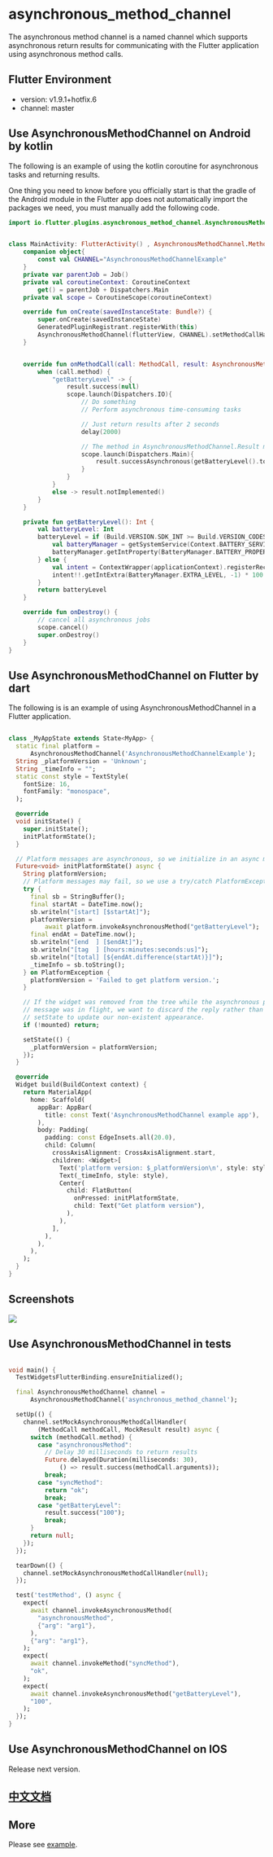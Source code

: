# asynchronous_method_channel

The asynchronous method channel is a named channel which supports 
asynchronous return results for communicating with the Flutter 
application using asynchronous method calls.

## Flutter Environment

- version: v1.9.1+hotfix.6
- channel: master

## Use AsynchronousMethodChannel on Android by kotlin

The following is an example of using the kotlin coroutine 
for asynchronous tasks and returning results.

One thing you need to know before you officially start is 
that the gradle of the Android module in the Flutter app 
does not automatically import the packages we need, 
you must manually add the following code.

```kotlin
import io.flutter.plugins.asynchronous_method_channel.AsynchronousMethodChannel
```

```kotlin

class MainActivity: FlutterActivity() , AsynchronousMethodChannel.MethodCallHandler {
    companion object{
        const val CHANNEL="AsynchronousMethodChannelExample"
    }
    private var parentJob = Job()
    private val coroutineContext: CoroutineContext
        get() = parentJob + Dispatchers.Main
    private val scope = CoroutineScope(coroutineContext)

    override fun onCreate(savedInstanceState: Bundle?) {
        super.onCreate(savedInstanceState)
        GeneratedPluginRegistrant.registerWith(this)
        AsynchronousMethodChannel(flutterView, CHANNEL).setMethodCallHandler(this)
    }


    override fun onMethodCall(call: MethodCall, result: AsynchronousMethodChannel.Result) {
        when (call.method) {
            "getBatteryLevel" -> {
                result.success(null)
                scope.launch(Dispatchers.IO){
                    // Do something
                    // Perform asynchronous time-consuming tasks

                    // Just return results after 2 seconds
                    delay(2000)

                    // The method in AsynchronousMethodChannel.Result must be called on the main thread of the platform
                    scope.launch(Dispatchers.Main){
                        result.successAsynchronous(getBatteryLevel().toString())
                    }
                }
            }
            else -> result.notImplemented()
        }
    }

    private fun getBatteryLevel(): Int {
        val batteryLevel: Int
        batteryLevel = if (Build.VERSION.SDK_INT >= Build.VERSION_CODES.LOLLIPOP) {
            val batteryManager = getSystemService(Context.BATTERY_SERVICE) as BatteryManager
            batteryManager.getIntProperty(BatteryManager.BATTERY_PROPERTY_CAPACITY)
        } else {
            val intent = ContextWrapper(applicationContext).registerReceiver(null, IntentFilter(Intent.ACTION_BATTERY_CHANGED))
            intent!!.getIntExtra(BatteryManager.EXTRA_LEVEL, -1) * 100 / intent.getIntExtra(BatteryManager.EXTRA_SCALE, -1)
        }
        return batteryLevel
    }

    override fun onDestroy() {
        // cancel all asynchronous jobs
        scope.cancel()
        super.onDestroy()
    }
}

```

## Use AsynchronousMethodChannel on Flutter by dart

The following is is an example of using AsynchronousMethodChannel in a Flutter application.

```dart

class _MyAppState extends State<MyApp> {
  static final platform =
      AsynchronousMethodChannel('AsynchronousMethodChannelExample');
  String _platformVersion = 'Unknown';
  String _timeInfo = "";
  static const style = TextStyle(
    fontSize: 16,
    fontFamily: "monospace",
  );

  @override
  void initState() {
    super.initState();
    initPlatformState();
  }

  // Platform messages are asynchronous, so we initialize in an async method.
  Future<void> initPlatformState() async {
    String platformVersion;
    // Platform messages may fail, so we use a try/catch PlatformException.
    try {
      final sb = StringBuffer();
      final startAt = DateTime.now();
      sb.writeln("[start] [$startAt]");
      platformVersion =
          await platform.invokeAsynchronousMethod("getBatteryLevel");
      final endAt = DateTime.now();
      sb.writeln("[end  ] [$endAt]");
      sb.writeln("[tag  ] [hours:minutes:seconds:us]");
      sb.writeln("[total] [${endAt.difference(startAt)}]");
      _timeInfo = sb.toString();
    } on PlatformException {
      platformVersion = 'Failed to get platform version.';
    }

    // If the widget was removed from the tree while the asynchronous platform
    // message was in flight, we want to discard the reply rather than calling
    // setState to update our non-existent appearance.
    if (!mounted) return;

    setState(() {
      _platformVersion = platformVersion;
    });
  }

  @override
  Widget build(BuildContext context) {
    return MaterialApp(
      home: Scaffold(
        appBar: AppBar(
          title: const Text('AsynchronousMethodChannel example app'),
        ),
        body: Padding(
          padding: const EdgeInsets.all(20.0),
          child: Column(
            crossAxisAlignment: CrossAxisAlignment.start,
            children: <Widget>[
              Text('platform version: $_platformVersion\n', style: style),
              Text(_timeInfo, style: style),
              Center(
                child: FlatButton(
                  onPressed: initPlatformState,
                  child: Text("Get platform version"),
                ),
              ),
            ],
          ),
        ),
      ),
    );
  }
}

```

## Screenshots 

![](https://s2.ax1x.com/2019/10/30/K5PlAH.md.png)

## Use AsynchronousMethodChannel in tests

```dart

void main() {
  TestWidgetsFlutterBinding.ensureInitialized();

  final AsynchronousMethodChannel channel =
      AsynchronousMethodChannel('asynchronous_method_channel');

  setUp(() {
    channel.setMockAsynchronousMethodCallHandler(
        (MethodCall methodCall, MockResult result) async {
      switch (methodCall.method) {
        case "asynchronousMethod":
          // Delay 30 milliseconds to return results
          Future.delayed(Duration(milliseconds: 30),
              () => result.success(methodCall.arguments));
          break;
        case "syncMethod":
          return "ok";
          break;
        case "getBatteryLevel":
          result.success("100");
          break;
      }
      return null;
    });
  });

  tearDown(() {
    channel.setMockAsynchronousMethodCallHandler(null);
  });

  test('testMethod', () async {
    expect(
      await channel.invokeAsynchronousMethod(
        "asynchronousMethod",
        {"arg": "arg1"},
      ),
      {"arg": "arg1"},
    );
    expect(
      await channel.invokeMethod("syncMethod"),
      "ok",
    );
    expect(
      await channel.invokeAsynchronousMethod("getBatteryLevel"),
      "100",
    );
  });
}

```

## Use AsynchronousMethodChannel on IOS

Release next version.

## [中文文档](#)

## More

Please see [example](https://github.com/microtears/asynchronous-method-channel/tree/master/example).